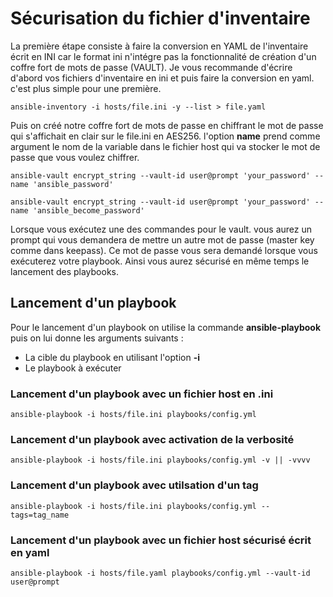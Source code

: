 
# Sécurisation du fichier d'inventaire 

La première étape consiste à faire la conversion en YAML de l'inventaire écrit en INI car le format ini n'intégre pas la fonctionnalité de création d'un coffre fort de mots de passe (VAULT). Je vous recommande d'écrire d'abord vos fichiers d'inventaire en ini et puis faire la conversion en yaml. c'est plus simple pour une première.

```
ansible-inventory -i hosts/file.ini -y --list > file.yaml

```

Puis on créé notre coffre fort de mots de passe en chiffrant le mot de passe qui s'affichait en clair sur le file.ini en AES256. l'option **name** prend comme argument le nom de la variable dans le fichier host qui va stocker le mot de passe que vous voulez chiffrer.

```
ansible-vault encrypt_string --vault-id user@prompt 'your_password' --name 'ansible_password'

ansible-vault encrypt_string --vault-id user@prompt 'your_password' --name 'ansible_become_password'

```
Lorsque vous exécutez une des commandes pour le vault. vous aurez un prompt qui vous demandera de mettre un autre mot de passe (master key comme dans keepass). Ce mot de passe vous sera demandé lorsque vous exécuterez votre playbook. Ainsi vous aurez sécurisé en même temps le lancement des playbooks.

## Lancement d'un playbook

Pour le lancement d'un playbook on utilise la commande **ansible-playbook** puis on lui donne les arguments suivants :

- La cible du playbook en utilisant l'option **-i**
- Le playbook à exécuter 

### Lancement d'un playbook avec un fichier host en .ini

```
ansible-playbook -i hosts/file.ini playbooks/config.yml

```

### Lancement d'un playbook avec activation de la verbosité

```
ansible-playbook -i hosts/file.ini playbooks/config.yml -v || -vvvv

```

### Lancement d'un playbook avec utilsation d'un tag

```
ansible-playbook -i hosts/file.ini playbooks/config.yml --tags=tag_name

```

### Lancement d'un playbook avec un fichier host sécurisé écrit en yaml

```
ansible-playbook -i hosts/file.yaml playbooks/config.yml --vault-id user@prompt

```





